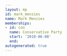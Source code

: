 ```yaml
---
layout: mp
id: mark_menzies
name: Mark Menzies
memberships:
- id: con
  name: Conservative Party
  start: '2010-06-08'
  end: 
autogenerated: true
---
```

